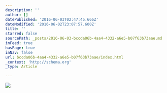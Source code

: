 ```yaml
---
description: ''
author: []
datePublished: '2016-06-03T02:47:45.666Z'
dateModified: '2016-06-02T23:07:57.600Z'
title: ''
starred: false
sourcePath: _posts/2016-06-03-bccda06b-4aa4-4332-a6e5-b07f63b73aae.md
inFeed: true
hasPage: true
inNav: false
url: bccda06b-4aa4-4332-a6e5-b07f63b73aae/index.html
_context: 'http://schema.org'
_type: Article

---
```

![](https://the-grid-user-content.s3-us-west-2.amazonaws.com/f513404d-070b-4306-84a5-70babe4e70df.jpg)